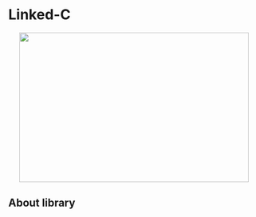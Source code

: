 # Linked-C  
<p align="center">
  <img width="460" height="300" src="https://j.top4top.io/p_2562ucj861.png">
</p>

## About library  
